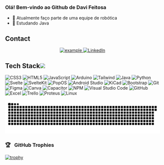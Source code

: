 ### Olá! Bem-vindo ao Github de Davi Feitosa

- 🔭 Atualmente faço parte de uma equipe de robótica
- 🌱 Estudando Java

 ## Contact
<p align ="center">
  <a href="mailto:davisilvasantanaif@gmail.com?subject=Feedback%20From%20Github&body=Hello," target="_blank">
    <img src="https://img.shields.io/badge/Gmail-D14836?style=for-the-badge&logo=gmail&logoColor=white" alt="example"/>
  </a>
   <a href="https://www.linkedin.com/" target="_blank">
    <img alt="LinkedIn" src="https://img.shields.io/badge/LinkedIn-0077B5?style=for-the-badge&logo=linkedin&logoColor=white">
  </a>   
  </p>

## Tech Stack<img src = "https://media2.giphy.com/media/QssGEmpkyEOhBCb7e1/giphy.gif?cid=ecf05e47a0n3gi1bfqntqmob8g9aid1oyj2wr3ds3mg700bl&rid=giphy.gif" width = 32px> 
![CSS3](https://img.shields.io/badge/CSS3-1572B6?logo=css3&style=for-the-badge) ![HTML5](https://img.shields.io/badge/html5-%23E34F26.svg?style=for-the-badge&logo=html5&logoColor=white) ![JavaScript](https://img.shields.io/badge/javascript-%23323330.svg?style=for-the-badge&logo=javascript&logoColor=%23F7DF1E) ![Arduino](https://img.shields.io/badge/Arduino-00878F.svg?style=for-the-badge&logo=arduino&logoColor=white) ![Tailwind](https://img.shields.io/badge/TailwindCSS-06B6D4.svg?style=for-the-badge&logo=tailwindcss&logoColor=white) ![Java](https://img.shields.io/badge/java-FF7800.svg?style=for-the-badge&logo=java&logoColor=white) ![Python](https://img.shields.io/badge/python-%2314354C.svg?style=for-the-badge&logo=python&logoColor=white) ![Svelte](https://img.shields.io/badge/Svelte-FF3E00.svg?style=for-the-badge&logo=svelte&logoColor=white) ![SvelteKit](https://img.shields.io/badge/SvelteKit-FF3E00.svg?style=for-the-badge&logo=svelte&logoColor=white) ![PopOS](https://img.shields.io/badge/PopOS-48B9C7.svg?style=for-the-badge&logo=popos&logoColor=black) ![Android Studio](https://img.shields.io/badge/Android%20Studio-3DDC84.svg?style=for-the-badge&logo=androidstudio&logoColor=white) ![KiCad](https://img.shields.io/badge/KiCad-314CB0.svg?style=for-the-badge&logo=kicad&logoColor=white) ![Bootstrap](https://img.shields.io/badge/bootstrap-%23563D7C.svg?style=for-the-badge&logo=bootstrap&logoColor=white) ![Git](https://img.shields.io/badge/git-%23F05033.svg?style=for-the-badge&logo=git&logoColor=white) ![Figma](https://img.shields.io/badge/Figma-F24E1E.svg?style=for-the-badge&logo=figma&logoColor=white) ![Canva](https://img.shields.io/badge/Canva-333333.svg?style=for-the-badge&logo=canva&logoColor=#00C4CC) ![Capacitor](https://img.shields.io/badge/Capacitor-333333.svg?style=for-the-badge&logo=capacitor&logoColor=119EFF) ![NPM](https://img.shields.io/badge/NPM-CB3837.svg?style=for-the-badge&logo=npm&logoColor=white) ![Visual Studio Code](https://img.shields.io/badge/VisualStudioCode-0078d7.svg?style=for-the-badge&logo=visual-studio-code&logoColor=white) ![GitHub](https://img.shields.io/badge/github-%23121011.svg?style=for-the-badge&logo=github&logoColor=white) ![Excel](https://img.shields.io/badge/Excel-217346.svg?style=for-the-badge&logo=microsoftexcel&logoColor=white) ![Trello](https://img.shields.io/badge/Trello-333333.svg?style=for-the-badge&logo=trello&logoColor=0052CC) ![Proteus](https://img.shields.io/badge/Proteus-1C79B3.svg?style=for-the-badge&logo=proteus&logoColor=white) ![Linux](https://img.shields.io/badge/Linux-E95420?style=for-the-badge&logo=linux&logoColor=black)

<picture>
  <source media="(prefers-color-scheme: dark)" srcset="https://raw.githubusercontent.com/DaviFSilva/DaviFSilva/output/github-contribution-grid-snake-dark.svg">
  <source media="(prefers-color-scheme: light)" srcset="https://raw.githubusercontent.com/DaviFSilva/DaviFSilva/output/github-contribution-grid-snake.svg">
  <img alt="github contribution grid snake animation" src="https://raw.githubusercontent.com/DaviFSilva/DaviFSilva/output/github-contribution-grid-snake.svg">
</picture>

### 🏆 &nbsp; GitHub Trophies

[![trophy](https://github-profile-trophy.vercel.app/?username=DaviFSilva)](https://github.com/ryo-ma/github-profile-trophy)
